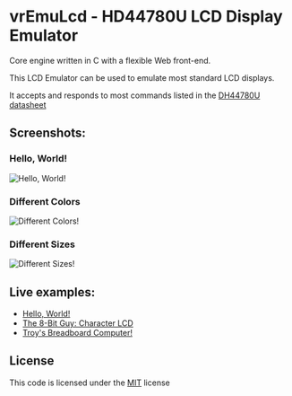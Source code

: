 # vrEmuLcd - HD44780U LCD Display Emulator

Core engine written in C with a flexible Web front-end.

This LCD Emulator can be used to emulate most standard LCD displays.

It accepts and responds to most commands listed in the [DH44780U datasheet](https://www.sparkfun.com/datasheets/LCD/HD44780.pdf)

## Screenshots:

### Hello, World!
![Hello, World!](https://visrealm.github.io/vrEmuLcd/res/vrEmuLcd.gif)

### Different Colors
![Different Colors!](https://visrealm.github.io/vrEmuLcd/res/helloworld2.png)

### Different Sizes
![Different Sizes!](https://visrealm.github.io/vrEmuLcd/res/lcd2004_demo.png)

## Live examples:

* [Hello, World!](https://visrealm.github.io/vrEmuLcd/examples/helloworld)
* [The 8-Bit Guy: Character LCD](https://visrealm.github.io/vrEmuLcd/examples/8bitguy)
* [Troy's Breadboard Computer!](https://cpu.visualrealmsoftware.com/emu2)

## License
This code is licensed under the [MIT](https://opensource.org/licenses/MIT "MIT") license
